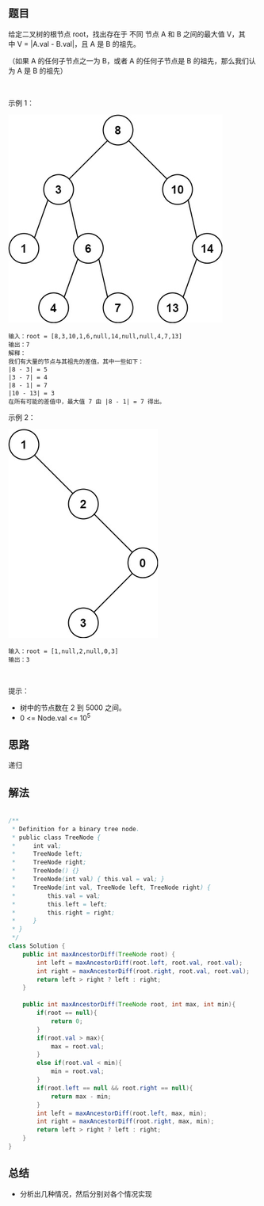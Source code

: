 
## 题目

给定二叉树的根节点 root，找出存在于 不同 节点 A 和 B 之间的最大值 V，其中 V = |A.val - B.val|，且 A 是 B 的祖先。

（如果 A 的任何子节点之一为 B，或者 A 的任何子节点是 B 的祖先，那么我们认为 A 是 B 的祖先）

 

示例 1：

![](../../../media/pictures/leetcode/tmp-tree.jpeg)

    
    输入：root = [8,3,10,1,6,null,14,null,null,4,7,13]
    输出：7
    解释： 
    我们有大量的节点与其祖先的差值，其中一些如下：
    |8 - 3| = 5
    |3 - 7| = 4
    |8 - 1| = 7
    |10 - 13| = 3
    在所有可能的差值中，最大值 7 由 |8 - 1| = 7 得出。
示例 2：

![](../../../media/pictures/leetcode/tmp-tree-1.jpeg)

    输入：root = [1,null,2,null,0,3]
    输出：3
 

提示：

- 树中的节点数在 2 到 5000 之间。
- 0 <= Node.val <= 10<sup>5</sup>

## 思路

递归

## 解法
```java

/**
 * Definition for a binary tree node.
 * public class TreeNode {
 *     int val;
 *     TreeNode left;
 *     TreeNode right;
 *     TreeNode() {}
 *     TreeNode(int val) { this.val = val; }
 *     TreeNode(int val, TreeNode left, TreeNode right) {
 *         this.val = val;
 *         this.left = left;
 *         this.right = right;
 *     }
 * }
 */
class Solution {
    public int maxAncestorDiff(TreeNode root) {
        int left = maxAncestorDiff(root.left, root.val, root.val);
        int right = maxAncestorDiff(root.right, root.val, root.val);
        return left > right ? left : right;
    }
    
    public int maxAncestorDiff(TreeNode root, int max, int min){
        if(root == null){
            return 0;
        }
        if(root.val > max){
            max = root.val;
        }
        else if(root.val < min){
            min = root.val;
        }
        if(root.left == null && root.right == null){
            return max - min;
        }
        int left = maxAncestorDiff(root.left, max, min);
        int right = maxAncestorDiff(root.right, max, min);
        return left > right ? left : right;
    }
}
```

## 总结

- 分析出几种情况，然后分别对各个情况实现 
